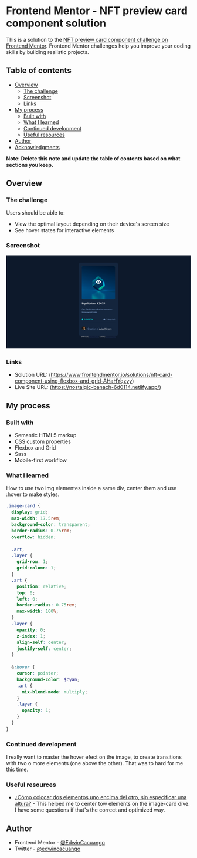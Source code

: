 # Frontend Mentor - NFT preview card component solution

This is a solution to the [NFT preview card component challenge on Frontend Mentor](https://www.frontendmentor.io/challenges/nft-preview-card-component-SbdUL_w0U). Frontend Mentor challenges help you improve your coding skills by building realistic projects. 

## Table of contents

- [Overview](#overview)
  - [The challenge](#the-challenge)
  - [Screenshot](#screenshot)
  - [Links](#links)
- [My process](#my-process)
  - [Built with](#built-with)
  - [What I learned](#what-i-learned)
  - [Continued development](#continued-development)
  - [Useful resources](#useful-resources)
- [Author](#author)
- [Acknowledgments](#acknowledgments)

**Note: Delete this note and update the table of contents based on what sections you keep.**

## Overview

### The challenge

Users should be able to:

- View the optimal layout depending on their device's screen size
- See hover states for interactive elements

### Screenshot

![Look that](./design/overview-my-project.jpg)

### Links

- Solution URL: (https://www.frontendmentor.io/solutions/nft-card-component-using-flexbox-and-grid-AHaHYqzyy)
- Live Site URL: (https://nostalgic-banach-6d0114.netlify.app/)

## My process

### Built with

- Semantic HTML5 markup
- CSS custom properties
- Flexbox and Grid
- Sass
- Mobile-first workflow
### What I learned

How to use two img elementes inside a same div, center them and use :hover to make styles. 


```scss
.image-card {
  display: grid;
  max-width: 17.5rem;
  background-color: transparent;
  border-radius: 0.75rem;
  overflow: hidden;

  .art,
  .layer {
    grid-row: 1;
    grid-column: 1;
  }
  .art {
    position: relative;
    top: 0;
    left: 0;
    border-radius: 0.75rem;
    max-width: 100%;
  }
  .layer {
    opacity: 0;
    z-index: 1;
    align-self: center;
    justify-self: center;
  }

  &:hover {
    cursor: pointer;
    background-color: $cyan;
    .art {
      mix-blend-mode: multiply;
    }
    .layer {
      opacity: 1;
    }
  }
}

```

### Continued development
I really want to master the hover efect on the image, to create transitions with two o more elements (one above the other). That was to hard for me this time. 

### Useful resources

- [¿Cómo colocar dos elementos uno encima del otro, sin especificar una altura?](https://qastack.mx/programming/6780614/css-how-to-position-two-elements-on-top-of-each-other-without-specifying-a-hei) - This helped me to center tow elements on the image-card dive. I have some questions if that's the correct and optimized way. 

## Author

- Frontend Mentor - [@EdwinCacuango](https://www.frontendmentor.io/profile/EdwinCacuango)
- Twitter - [@edwincacuango](https://twitter.com/edwincacuango)

